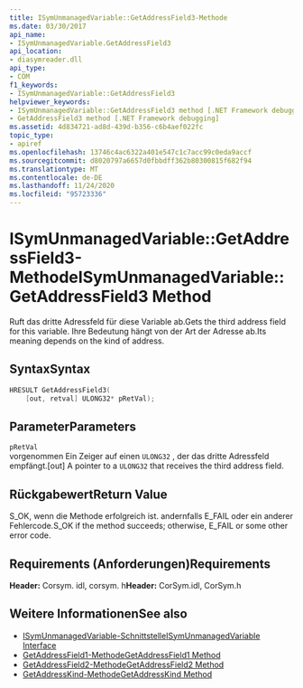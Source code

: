 ```yaml
---
title: ISymUnmanagedVariable::GetAddressField3-Methode
ms.date: 03/30/2017
api_name:
- ISymUnmanagedVariable.GetAddressField3
api_location:
- diasymreader.dll
api_type:
- COM
f1_keywords:
- ISymUnmanagedVariable::GetAddressField3
helpviewer_keywords:
- ISymUnmanagedVariable::GetAddressField3 method [.NET Framework debugging]
- GetAddressField3 method [.NET Framework debugging]
ms.assetid: 4d834721-ad8d-439d-b356-c6b4aef022fc
topic_type:
- apiref
ms.openlocfilehash: 13746c4ac6322a401e547c1c7acc99c0eda9accf
ms.sourcegitcommit: d8020797a6657d0fbbdff362b80300815f682f94
ms.translationtype: MT
ms.contentlocale: de-DE
ms.lasthandoff: 11/24/2020
ms.locfileid: "95723336"
---
```

# <a name="isymunmanagedvariablegetaddressfield3-method"></a><span data-ttu-id="16045-102">ISymUnmanagedVariable::GetAddressField3-Methode</span><span class="sxs-lookup"><span data-stu-id="16045-102">ISymUnmanagedVariable::GetAddressField3 Method</span></span>

<span data-ttu-id="16045-103">Ruft das dritte Adressfeld für diese Variable ab.</span><span class="sxs-lookup"><span data-stu-id="16045-103">Gets the third address field for this variable.</span></span> <span data-ttu-id="16045-104">Ihre Bedeutung hängt von der Art der Adresse ab.</span><span class="sxs-lookup"><span data-stu-id="16045-104">Its meaning depends on the kind of address.</span></span>  
  
## <a name="syntax"></a><span data-ttu-id="16045-105">Syntax</span><span class="sxs-lookup"><span data-stu-id="16045-105">Syntax</span></span>  
  
```cpp  
HRESULT GetAddressField3(  
    [out, retval] ULONG32* pRetVal);  
```  
  
## <a name="parameters"></a><span data-ttu-id="16045-106">Parameter</span><span class="sxs-lookup"><span data-stu-id="16045-106">Parameters</span></span>  

 `pRetVal`  
 <span data-ttu-id="16045-107">vorgenommen Ein Zeiger auf einen `ULONG32` , der das dritte Adressfeld empfängt.</span><span class="sxs-lookup"><span data-stu-id="16045-107">[out] A pointer to a `ULONG32` that receives the third address field.</span></span>  
  
## <a name="return-value"></a><span data-ttu-id="16045-108">Rückgabewert</span><span class="sxs-lookup"><span data-stu-id="16045-108">Return Value</span></span>  

 <span data-ttu-id="16045-109">S_OK, wenn die Methode erfolgreich ist. andernfalls E_FAIL oder ein anderer Fehlercode.</span><span class="sxs-lookup"><span data-stu-id="16045-109">S_OK if the method succeeds; otherwise, E_FAIL or some other error code.</span></span>  
  
## <a name="requirements"></a><span data-ttu-id="16045-110">Requirements (Anforderungen)</span><span class="sxs-lookup"><span data-stu-id="16045-110">Requirements</span></span>  

 <span data-ttu-id="16045-111">**Header:** Corsym. idl, corsym. h</span><span class="sxs-lookup"><span data-stu-id="16045-111">**Header:** CorSym.idl, CorSym.h</span></span>  
  
## <a name="see-also"></a><span data-ttu-id="16045-112">Weitere Informationen</span><span class="sxs-lookup"><span data-stu-id="16045-112">See also</span></span>

- [<span data-ttu-id="16045-113">ISymUnmanagedVariable-Schnittstelle</span><span class="sxs-lookup"><span data-stu-id="16045-113">ISymUnmanagedVariable Interface</span></span>](isymunmanagedvariable-interface.md)
- [<span data-ttu-id="16045-114">GetAddressField1-Methode</span><span class="sxs-lookup"><span data-stu-id="16045-114">GetAddressField1 Method</span></span>](isymunmanagedvariable-getaddressfield1-method.md)
- [<span data-ttu-id="16045-115">GetAddressField2-Methode</span><span class="sxs-lookup"><span data-stu-id="16045-115">GetAddressField2 Method</span></span>](isymunmanagedvariable-getaddressfield2-method.md)
- [<span data-ttu-id="16045-116">GetAddressKind-Methode</span><span class="sxs-lookup"><span data-stu-id="16045-116">GetAddressKind Method</span></span>](isymunmanagedvariable-getaddresskind-method.md)
